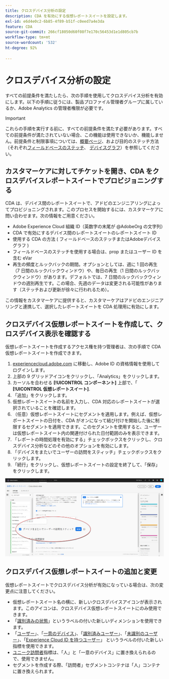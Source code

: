 ```yaml
---
title: クロスデバイス分析の設定
description: CDA を有効にする仮想レポートスイートを設定します。
exl-id: e6d4e0c2-6b85-4f89-b51f-c0eed7a4e3da
feature: CDA
source-git-commit: 266cf18050d60f08f7e170c56453d1e1d805cb7b
workflow-type: tm+mt
source-wordcount: '532'
ht-degree: 92%

---
```


# クロスデバイス分析の設定

すべての前提条件を満たしたら、次の手順を使用してクロスデバイス分析を有効にします。以下の手順に従うには、製品プロファイル管理者グループに属しているか、Adobe Analytics の管理者権限が必要です。

>[!IMPORTANT]
>
>これらの手順を実行する前に、すべての前提条件を満たす必要があります。すべての前提条件が満たされていない場合、この機能は使用できないか、機能しません。前提条件と制限事項については、[概要ページ](overview.md)、および目的のステッチ方法（それぞれ[フィールドベースのステッチ](field-based-stitching.md)、 [デバイスグラフ](device-graph.md)）を参照してください。

## カスタマーケアに対してチケットを開き、CDA をクロスデバイスレポートスイートでプロビジョニングする

CDA は、デバイス間のレポートスイートで、アドビのエンジニアリングによってプロビジョニングされます。このプロセスを開始するには、カスタマーケアに問い合わせます。次の情報をご用意ください。

* Adobe Experience Cloud 組織 ID（英数字の末尾が @AdobeOrg の文字列）
* CDA で有効にするデバイス間のレポートスイートのレポートスイート ID
* 使用する CDA の方法 ( フィールドベースのステッチまたはAdobeデバイスグラフ )
* フィールドベースのステッチを使用する場合は、prop またはユーザー ID を含む eVar
* 再生の頻度とルックバックの期間。オプションとしては、週に 1 回の再生（7 日間のルックバックウィンドウ）や、毎日の再生（1 日間のルックバックウィンドウ）があります。デフォルトでは、7 日間のルックバックウィンドウの週別再生です。この場合、先週のデータは変更される可能性があります（ステッチおよび更新が徐々に行われるため）。

この情報をカスタマーケアに提供すると、カスタマーケアはアドビのエンジニアリングと連携して、選択したレポートスイートを CDA 処理用に有効にします。

## クロスデバイス仮想レポートスイートを作成して、クロスデバイス表示を確認する

仮想レポートスイートを作成するアクセス権を持つ管理者は、次の手順で CDA 仮想レポートスイートを作成できます。

1. [experiencecloud.adobe.com](https://experiencecloud.adobe.com) に移動し、Adobe ID の資格情報を使用してログインします。
2. 上部の 9 グリッドアイコンをクリックし、「Analytics」をクリックします。
3. カーソルを合わせる **[!UICONTROL コンポーネント]** 上部で、「 **[!UICONTROL 仮想レポートスイート]**.
4. 「追加」をクリックします。
5. 仮想レポートスイートの名前を入力し、CDA 対応のレポートスイートが選択されていることを確認します。
6. （任意）仮想レポートスイートにセグメントを適用します。例えば、仮想レポートスイートの日付を、CDA がオンになって結び付けを開始した後に制限するセグメントを適用できます。このセグメントを使用すると、ユーザーは仮想レポートスイート内の関連付けられた日付範囲のみを表示できます。
7. 「レポートの時間処理を有効にする」チェックボックスをクリックし、クロスデバイス分析などのその他のオプションを有効にします。
8. 「デバイスをまたいでユーザーの訪問をスティッチ」チェックボックスをクリックします。
9. 「続行」をクリックし、仮想レポートスイートの設定を終了して、「保存」をクリックします。

![CDA チェックボックス](assets/cda-checkbox.png)

## クロスデバイス仮想レポートスイートの追加と変更

仮想レポートスイートでクロスデバイス分析が有効になっている場合は、次の変更点に注意してください。

* 仮想レポートスイート名の横に、新しいクロスデバイスアイコンが表示されます。このアイコンは、クロスデバイス仮想レポートスイートにのみ使用できます。
* 「[識別済みの状態](../dimensions/identified-state.md)」というラベルの付いた新しいディメンションを使用できます。
* 「[ユーザー](../metrics/people.md)」、「[一意のデバイス](../metrics/unique-devices.md)」、「[識別済みユーザー](../metrics/identified-people.md)」、「[未識別のユーザー](../metrics/unidentified-people.md)」、「[Experience Cloud ID を持つユーザー](../metrics/people-with-exp-cloud-id.md)」 というラベルの付いた新しい指標を使用できます。
* [ユニーク訪問者](../metrics/unique-visitors.md)指標は、「人」と「一意のデバイス」に置き換えられるので、使用できません。
* セグメントを作成する際、「訪問者」セグメントコンテナは「人」コンテナに置き換えられます。
